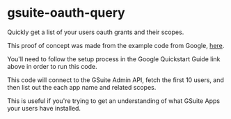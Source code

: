 # gsuite-oauth-query
Quickly get a list of your users oauth grants and their scopes.

This proof of concept was made from the example code from Google, [here](https://developers.google.com/admin-sdk/directory/v1/quickstart/python).

You'll need to follow the setup process in the Google Quickstart Guide link above in order to run this code. 

This code will connect to the GSuite Admin API, fetch the first 10 users, and then list out the each app name and related scopes.

This is useful if you're trying to get an understanding of what GSuite Apps your users have installed. 
